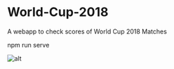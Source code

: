 # World-Cup-2018
A webapp to check scores of World Cup 2018 Matches

npm run serve


![alt](https://i.imgur.com/yN2Ly60.jpg)
